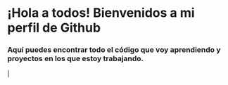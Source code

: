 # ¡Hola a todos! Bienvenidos a mi perfil de Github

### Aquí puedes encontrar todo el código que voy aprendiendo y proyectos en los que estoy trabajando.

|[](https://interactivadigital.com/uploads/2020/04/mapas-del-mundo-113857.jpg)
